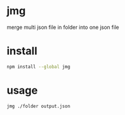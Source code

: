 # jmg
merge multi json file in folder into one json file

# install 

```bash
npm install --global jmg
```

# usage 

```bash
jmg ./folder output.json 
```